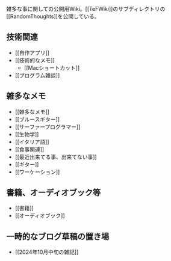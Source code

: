 雑多な事に関しての公開用Wiki。[[TeFWiki]]のサブディレクトリの[[RandomThoughts]]を公開している。

## 技術関連

- [[自作アプリ]]
- [[技術的なメモ]]
  - [[Macショートカット]]
- [[プログラム雑談]]

## 雑多なメモ

- [[雑多なメモ]]
- [[ブルースギター]]
- [[サーファープログラマー]]
- [[生物学]]
- [[イタリア語]]
- [[食事関連]]
- [[最近出来てる事、出来てない事]]
- [[ギター]]
- [[ワーケーション]]

## 書籍、オーディオブック等

- [[書籍]]
- [[オーディオブック]]

## 一時的なブログ草稿の置き場

- [[2024年10月中旬の雑記]]
